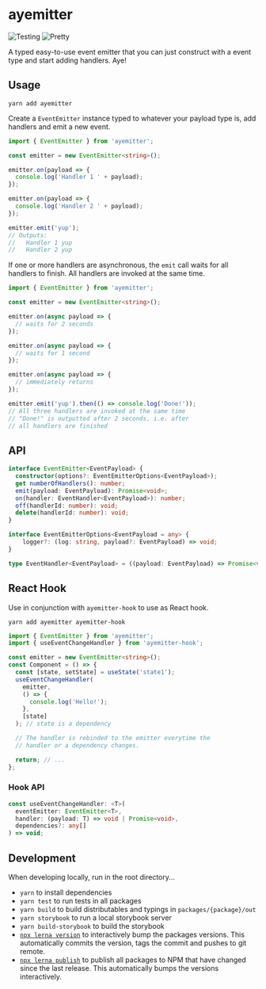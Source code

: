 # ayemitter

![Testing](https://github.com/lukasbach/ayemitter/workflows/Testing/badge.svg)
![Pretty](https://github.com/lukasbach/ayemitter/workflows/Pretty/badge.svg)

A typed easy-to-use event emitter that you can just construct with a event
type and start adding handlers. Aye!

## Usage

    yarn add ayemitter

Create a `EventEmitter` instance typed to whatever your
payload type is, add handlers and emit a new event.

```typescript
import { EventEmitter } from 'ayemitter';

const emitter = new EventEmitter<string>();

emitter.on(payload => {
  console.log('Handler 1 ' + payload);
});

emitter.on(payload => {
  console.log('Handler 2 ' + payload);
});

emitter.emit('yup');
// Outputs:
//   Handler 1 yup
//   Handler 2 yup
```

If one or more handlers are asynchronous, the `emit`
call waits for all handlers to finish. All handlers are
invoked at the same time.

```typescript
import { EventEmitter } from 'ayemitter';

const emitter = new EventEmitter<string>();

emitter.on(async payload => {
  // waits for 2 seconds
});

emitter.on(async payload => {
  // waits for 1 second
});

emitter.on(async payload => {
  // immediately returns
});

emitter.emit('yup').then(() => console.log('Done!'));
// All three handlers are invoked at the same time
// "Done!" is outputted after 2 seconds, i.e. after
// all handlers are finished
```

## API

```typescript
interface EventEmitter<EventPayload> {
  constructor(options?: EventEmitterOptions<EventPayload>);
  get numberOfHandlers(): number;
  emit(payload: EventPayload): Promise<void>;
  on(handler: EventHandler<EventPayload>): number;
  off(handlerId: number): void;
  delete(handlerId: number): void;
}

interface EventEmitterOptions<EventPayload = any> {
    logger?: (log: string, payload?: EventPayload) => void;
}

type EventHandler<EventPayload> = ((payload: EventPayload) => Promise<void> | void) | null | undefined;
```

## React Hook

Use in conjunction with `ayemitter-hook` to use as React hook.

    yarn add ayemitter ayemitter-hook

```typescript jsx
import { EventEmitter } from 'ayemitter';
import { useEventChangeHandler } from 'ayemitter-hook';

const emitter = new EventEmitter<string>();
const Component = () => {
  const [state, setState] = useState('state1');
  useEventChangeHandler(
    emitter,
    () => {
      console.log('Hello!');
    },
    [state]
  ); // state is a dependency

  // The handler is rebinded to the emitter everytime the
  // handler or a dependency changes.

  return; // ...
};
```

### Hook API

```typescript
const useEventChangeHandler: <T>(
  eventEmitter: EventEmitter<T>,
  handler: (payload: T) => void | Promise<void>,
  dependencies?: any[]
) => void;
```

## Development

When developing locally, run in the root directory...

- `yarn` to install dependencies
- `yarn test` to run tests in all packages
- `yarn build` to build distributables and typings in `packages/{package}/out`
- `yarn storybook` to run a local storybook server
- `yarn build-storybook` to build the storybook
- [`npx lerna version`](https://github.com/lerna/lerna/tree/main/commands/version#readme) to interactively bump the
  packages versions. This automatically commits the version, tags the commit and pushes to git remote.
- [`npx lerna publish`](https://github.com/lerna/lerna/tree/main/commands/publish#readme) to publish all packages
  to NPM that have changed since the last release. This automatically bumps the versions interactively.
